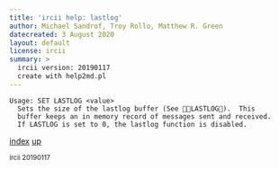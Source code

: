 ```yaml
---
title: 'ircii help: lastlog'
author: Michael Sandrof, Troy Rollo, Matthew R. Green
datecreated: 3 August 2020
layout: default
license: ircii
summary: >
  ircii version: 20190117
  create with help2md.pl
---
```

```
Usage: SET LASTLOG <value>
  Sets the size of the lastlog buffer (See LASTLOG).  This
  buffer keeps an in memory record of messages sent and received.
  If LASTLOG is set to 0, the lastlog function is disabled.
```

[index](index.html)
[up](..)

<small> ircii 20190117 </small>
